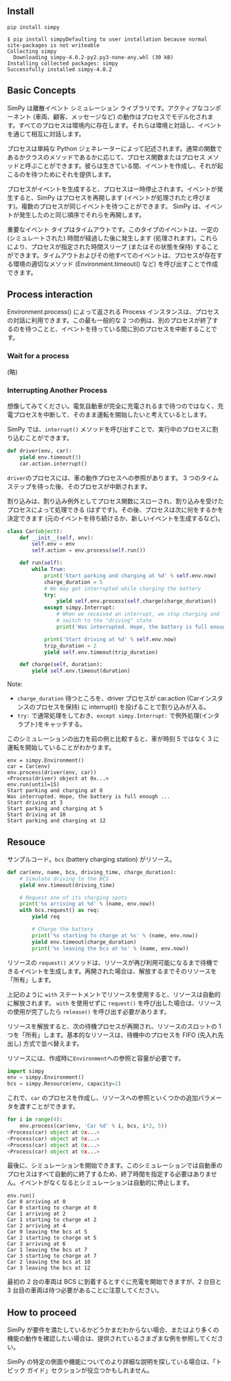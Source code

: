 
## Install

```
pip install simpy
```
```
$ pip install simpyDefaulting to user installation because normal site-packages is not writeable
Collecting simpy
  Downloading simpy-4.0.2-py2.py3-none-any.whl (30 kB)
Installing collected packages: simpy
Successfully installed simpy-4.0.2
```

## Basic Concepts

SimPy は離散イベント シミュレーション ライブラリです。アクティブなコンポーネント (車両、顧客、メッセージなど) の動作はプロセスでモデル化されます。すべてのプロセスは環境内に存在します。それらは環境と対話し、イベントを通じて相互に対話します。

プロセスは単純な Python ジェネレーターによって記述されます。通常の関数であるかクラスのメソッドであるかに応じて、プロセス関数またはプロセス メソッドと呼ぶことができます。彼らは生きている間、イベントを作成し、それが起こるのを待つためにそれを提供します。

プロセスがイベントを生成すると、プロセスは一時停止されます。イベントが発生すると、SimPy はプロセスを再開します (イベントが処理されたと呼びます)。複数のプロセスが同じイベントを待つことができます。 SimPy は、イベントが発生したのと同じ順序でそれらを再開します。

重要なイベント タイプはタイムアウトです。このタイプのイベントは、一定の (シミュレートされた) 時間が経過した後に発生します (処理されます)。これらにより、プロセスが指定された時間スリープ (またはその状態を保持) することができます。タイムアウトおよびその他すべてのイベントは、プロセスが存在する環境の適切なメソッド (Environment.timeout() など) を呼び出すことで作成できます。

## Process interaction

Environment.process() によって返される Process インスタンスは、プロセスの対話に利用できます。この最も一般的な 2 つの例は、別のプロセスが終了するのを待つことと、イベントを待っている間に別のプロセスを中断することです。

### Wait for a process
(略)

### Interrupting Another Process

想像してみてください。電気自動車が完全に充電されるまで待つのではなく、充電プロセスを中断して、そのまま運転を開始したいと考えているとします。

SimPy では、`interrupt()` メソッドを呼び出すことで、実行中のプロセスに割り込むことができます。

```python
def driver(env, car):
    yield env.timeout(3)
    car.action.interrupt()
```

`driver`のプロセスには、車の動作プロセスへの参照があります。 3 つのタイム ステップを待った後、そのプロセスが中断されます。

割り込みは、割り込み例外としてプロセス関数にスローされ、割り込みを受けたプロセスによって処理できる (はずです)。その後、プロセスは次に何をするかを決定できます (元のイベントを待ち続けるか、新しいイベントを生成するなど)。

```python
class Car(object):
    def __init__(self, env):
        self.env = env
        self.action = env.process(self.run())

    def run(self):
        while True:
            print('Start parking and charging at %d' % self.env.now)
            charge_duration = 5
            # We may get interrupted while charging the battery
            try:
                yield self.env.process(self.charge(charge_duration))
            except simpy.Interrupt:
                # When we received an interrupt, we stop charging and
                # switch to the "driving" state
                print('Was interrupted. Hope, the battery is full enough ...')

            print('Start driving at %d' % self.env.now)
            trip_duration = 2
            yield self.env.timeout(trip_duration)

    def charge(self, duration):
        yield self.env.timeout(duration)
```

Note: 
- `charge_duration` 待つところを、driver プロセスが car.action (Carインスタンスのプロセスを保持) に interrupt() を投げることで割り込みが入る。
- `try:` で通常処理をしておき、`except simpy.Interrupt:` で例外処理(インタラプト)をキャッチする。

このシミュレーションの出力を前の例と比較すると、車が時刻 5 ではなく 3 に運転を開始していることがわかります。

```
env = simpy.Environment()
car = Car(env)
env.process(driver(env, car))
<Process(driver) object at 0x...>
env.run(until=15)
Start parking and charging at 0
Was interrupted. Hope, the battery is full enough ...
Start driving at 3
Start parking and charging at 5
Start driving at 10
Start parking and charging at 12
```


## Resouce

サンプルコード。`bcs` (battery charging station) がリソース。
```python
def car(env, name, bcs, driving_time, charge_duration):
    # Simulate driving to the BCS
    yield env.timeout(driving_time)

    # Request one of its charging spots
    print('%s arriving at %d' % (name, env.now))
    with bcs.request() as req:
        yield req

        # Charge the battery
        print('%s starting to charge at %s' % (name, env.now))
        yield env.timeout(charge_duration)
        print('%s leaving the bcs at %s' % (name, env.now))
```

リソースの `request()` メソッドは、リソースが再び利用可能になるまで待機できるイベントを生成します。再開された場合は、解放するまでそのリソースを「所有」します。

上記のように `with` ステートメントでリソースを使用すると、リソースは自動的に解放されます。 `with` を使用せずに `request()` を呼び出した場合は、リソースの使用が完了したら `release()` を呼び出す必要があります。

リソースを解放すると、次の待機プロセスが再開され、リソースのスロットの 1 つを「所有」します。基本的なリソースは、待機中のプロセスを FIFO (先入れ先出し) 方式で並べ替えます。

リソースには、作成時に`Environment`への参照と容量が必要です。

```python
import simpy
env = simpy.Environment()
bcs = simpy.Resource(env, capacity=2)
```

これで、`car` のプロセスを作成し、リソースへの参照といくつかの追加パラメータを渡すことができます。

```python
for i in range(4):
    env.process(car(env, 'Car %d' % i, bcs, i*2, 5))
<Process(car) object at 0x...>
<Process(car) object at 0x...>
<Process(car) object at 0x...>
<Process(car) object at 0x...>
```

最後に、シミュレーションを開始できます。このシミュレーションでは自動車のプロセスはすべて自動的に終了するため、終了時間を指定する必要はありません。イベントがなくなるとシミュレーションは自動的に停止します。

```
env.run()
Car 0 arriving at 0
Car 0 starting to charge at 0
Car 1 arriving at 2
Car 1 starting to charge at 2
Car 2 arriving at 4
Car 0 leaving the bcs at 5
Car 2 starting to charge at 5
Car 3 arriving at 6
Car 1 leaving the bcs at 7
Car 3 starting to charge at 7
Car 2 leaving the bcs at 10
Car 3 leaving the bcs at 12
```

最初の 2 台の車両は BCS に到着するとすぐに充電を開始できますが、2 台目と 3 台目の車両は待つ必要があることに注意してください。

## How to proceed

SimPy が要件を満たしているかどうかまだわからない場合、またはより多くの機能の動作を確認したい場合は、提供されているさまざまな例を参照してください。

SimPy の特定の側面や機能についてのより詳細な説明を探している場合は、「トピック ガイド」セクションが役立つかもしれません。 
